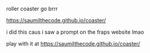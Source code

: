 roller coaster go brrr

https://saumilthecode.github.io/coaster/

i did this caus i saw a prompt on the fraps website lmao

play with it at https://saumilthecode.github.io/coaster/
